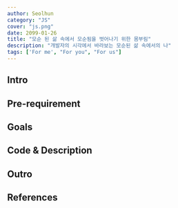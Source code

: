 ```yaml
---
author: Seolhun
category: "JS"
cover: "js.png"
date: 2099-01-26
title: "모순 된 삶 속에서 모순됨을 벗어나기 위한 몸부림"
description: "개발자의 시각에서 바라보는 모순된 삶 속에서의 나"
tags: ['For me', "For you", "For us"]
---
```


## Intro

## Pre-requirement

## Goals

## Code & Description

## Outro

## References
